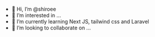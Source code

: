 - 👋 Hi, I’m @shiroee
- 👀 I’m interested in ...
- 🌱 I’m currently learning Next JS, tailwind css and Laravel
- 💞️ I’m looking to collaborate on ...
